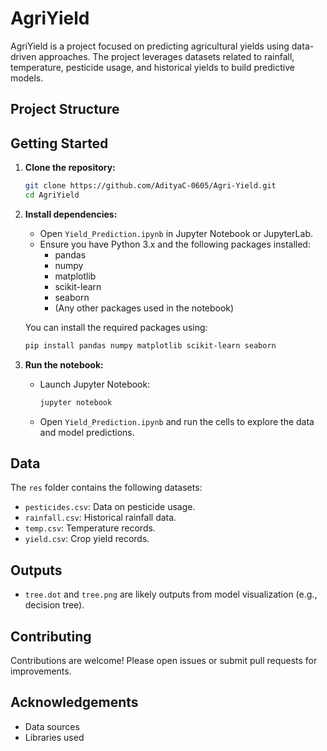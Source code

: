 # AgriYield

AgriYield is a project focused on predicting agricultural yields using data-driven approaches. The project leverages datasets related to rainfall, temperature, pesticide usage, and historical yields to build predictive models.

## Project Structure

## Getting Started

1. **Clone the repository:**
    ```bash
    git clone https://github.com/AdityaC-0605/Agri-Yield.git
    cd AgriYield
    ```

2. **Install dependencies:**
    - Open `Yield_Prediction.ipynb` in Jupyter Notebook or JupyterLab.
    - Ensure you have Python 3.x and the following packages installed:
        - pandas
        - numpy
        - matplotlib
        - scikit-learn
        - seaborn
        - (Any other packages used in the notebook)

    You can install the required packages using:
    ```bash
    pip install pandas numpy matplotlib scikit-learn seaborn
    ```

3. **Run the notebook:**
    - Launch Jupyter Notebook:
        ```bash
        jupyter notebook
        ```
    - Open `Yield_Prediction.ipynb` and run the cells to explore the data and model predictions.

## Data

The `res` folder contains the following datasets:
- `pesticides.csv`: Data on pesticide usage.
- `rainfall.csv`: Historical rainfall data.
- `temp.csv`: Temperature records.
- `yield.csv`: Crop yield records.

## Outputs

- `tree.dot` and `tree.png` are likely outputs from model visualization (e.g., decision tree).

## Contributing

Contributions are welcome! Please open issues or submit pull requests for improvements.

## Acknowledgements

- Data sources
- Libraries used
